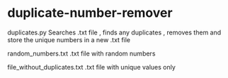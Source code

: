 # duplicate-number-remover

duplicates.py
Searches .txt file , finds any duplicates , removes them and store the unique numbers in a new .txt file

random_numbers.txt
.txt file with random numbers

file_without_duplicates.txt
.txt file with unique values only

